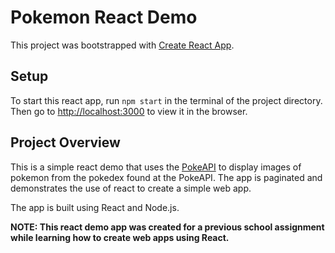 # Pokemon React Demo
This project was bootstrapped with [Create React App](https://github.com/facebook/create-react-app).

## Setup
To start this react app, run `npm start` in the terminal of the project directory.
Then go to [http://localhost:3000](http://localhost:3000) to view it in the browser.

## Project Overview
This is a simple react demo that uses the [PokeAPI](https://raw.githubusercontent.com/fanzeyi/pokemon.json/master/pokedex.json) to display images of pokemon from the pokedex found at the PokeAPI. The app is paginated and demonstrates the use of react to create a simple web app.

The app is built using React and Node.js.

**NOTE: This react demo app was created for a previous school assignment while learning how to create web apps using React.**